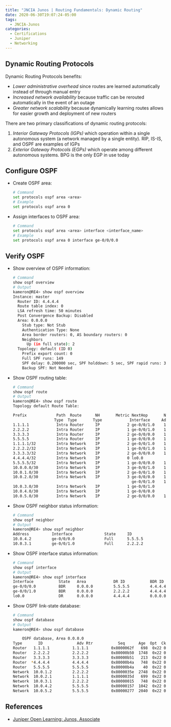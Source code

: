 ```yaml
---
title: "JNCIA Junos | Routing Fundamentals: Dynamic Routing"
date: 2020-06-30T19:07:24-05:00
tags:
  - JNCIA-Junos
categories:
  - Certifications
  - Juniper
  - Networking
---
```

## Dynamic Routing Protocols

Dynamic Routing Protocols benefits:

* *Lower administrative overhead* since routes are learned automatically instead of through manual entry
* *Increased network availability* because traffic can be rerouted automatically in the event of an outage
* *Greater network scalability* because dynamically learning routes allows for easier growth and deployment of new routers

There are two primary classifications of dynamic routing protocols:

  1. *Interior Gateway Protocols (IGPs)* which operation within a single autonomous system (a network managed by a single entity). RIP, IS-IS, and OSPF are examples of IGPs
  2. *Exterior Gateway Protocols (EGPs)* which operate among different autonomous systems. BPG is the only EGP in use today

## Configure OSPF
  
* Create OSPF area:

  ```bash
  # Command
  set protocols ospf area <area>
  # Example
  set protocols ospf area 0
  ```

* Assign interfaces to OSPF area:

  ```bash
  # Command
  set protocols ospf area <area> interface <interface_name>
  # Example
  set protocols ospf area 0 interface ge-0/0/0.0
  ```

## Verify OSPF

* Show overview of OSPF information:

  ```bash
  # Command
  show ospf overview
  # Output
  kameron@RE4> show ospf overview
  Instance: master
    Router ID: 4.4.4.4
    Route table index: 0
    LSA refresh time: 50 minutes
    Post Convergence Backup: Disabled
    Area: 0.0.0.0
      Stub type: Not Stub
      Authentication Type: None
      Area border routers: 0, AS boundary routers: 0
      Neighbors
        Up (in full state): 2
    Topology: default (ID 0)
      Prefix export count: 0
      Full SPF runs: 149
      SPF delay: 0.200000 sec, SPF holddown: 5 sec, SPF rapid runs: 3
      Backup SPF: Not Needed
  ```

* Show OSPF routing table:

  ```bash
  # Command
  show ospf route
  # Output
  kameron@RE4> show ospf route
  Topology default Route Table:

  Prefix             Path  Route      NH       Metric NextHop       Nexthop
                    Type  Type       Type            Interface     Address/LSP
  1.1.1.1            Intra Router     IP            2 ge-0/0/1.0    10.0.3.1
  2.2.2.2            Intra Router     IP            1 ge-0/0/1.0    10.0.3.1
  3.3.3.3            Intra Router     IP            2 ge-0/0/0.0    10.0.4.2
  5.5.5.5            Intra Router     IP            1 ge-0/0/0.0    10.0.4.2
  1.1.1.1/32         Intra Network    IP            2 ge-0/0/1.0    10.0.3.1
  2.2.2.2/32         Intra Network    IP            1 ge-0/0/1.0    10.0.3.1
  3.3.3.3/32         Intra Network    IP            2 ge-0/0/0.0    10.0.4.2
  4.4.4.4/32         Intra Network    IP            0 lo0.0
  5.5.5.5/32         Intra Network    IP            1 ge-0/0/0.0    10.0.4.2
  10.0.0.0/30        Intra Network    IP            3 ge-0/0/1.0    10.0.3.1
  10.0.1.0/30        Intra Network    IP            2 ge-0/0/1.0    10.0.3.1
  10.0.2.0/30        Intra Network    IP            3 ge-0/0/0.0    10.0.4.2
                                                      ge-0/0/1.0    10.0.3.1
  10.0.3.0/30        Intra Network    IP            1 ge-0/0/1.0
  10.0.4.0/30        Intra Network    IP            1 ge-0/0/0.0
  10.0.5.0/30        Intra Network    IP            2 ge-0/0/0.0    10.0.4.2
  ```

* Show OSPF neighbor status information:

  ```bash
  # Command
  show ospf neighbor
  # Output
  kameron@RE4> show ospf neighbor
  Address          Interface              State     ID               Pri  Dead
  10.0.4.2         ge-0/0/0.0             Full      5.5.5.5          128    36
  10.0.3.1         ge-0/0/1.0             Full      2.2.2.2          128    36
  ```

* Show OSPF interface status information:

  ```bash
  # Command
  show ospf interface
  # Output
  kameron@RE4> show ospf interface
  Interface           State   Area            DR ID           BDR ID          Nbrs
  ge-0/0/0.0          BDR     0.0.0.0         5.5.5.5         4.4.4.4            1
  ge-0/0/1.0          BDR     0.0.0.0         2.2.2.2         4.4.4.4            1
  lo0.0               DR      0.0.0.0         4.4.4.4         0.0.0.0            0
  ```

* Show OSPF link-state database:

  ```bash
  # Command
  show ospf database
  # Output
  kameron@RE4> show ospf database

      OSPF database, Area 0.0.0.0
  Type       ID               Adv Rtr           Seq      Age  Opt  Cksum  Len
  Router   1.1.1.1          1.1.1.1          0x8000062f   698  0x22 0xafd7  72
  Router   2.2.2.2          2.2.2.2          0x80000b50  1748  0x22 0xf970  60
  Router   3.3.3.3          3.3.3.3          0x80000b51   213  0x22 0xacaa  60
  Router  *4.4.4.4          4.4.4.4          0x80000b4a   748  0x22 0xc091  60
  Router   5.5.5.5          5.5.5.5          0x80000b4a    40  0x22 0x77c8  60
  Network  10.0.1.2         2.2.2.2          0x8000035e  2748  0x22 0x6259  32
  Network  10.0.2.1         1.1.1.1          0x8000035d   699  0x22 0xc3f8  32
  Network  10.0.3.1         2.2.2.2          0x80000015   748  0x22 0x8872  32
  Network  10.0.4.2         5.5.5.5          0x80000157  1042  0x22 0xf7a5  32
  Network  10.0.5.2         5.5.5.5          0x80000277  2040  0x22 0x7708  32
  ```

## References

* [Juniper Open Learning: Junos, Associate](https://cloud.contentraven.com/junosgenius/learningpath-detail/1004/3/0/1)
